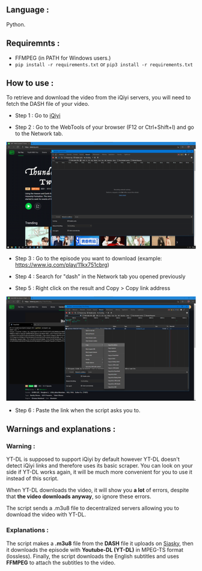 ## Language :
Python.

## Requiremnts : 
- FFMPEG (in PATH for Windows users.)
- `pip install -r requirements.txt` or `pip3 install -r requirements.txt`

## How to use :
To retrieve and download the video from the iQiyi servers, you will need to fetch the DASH file of your video.

- Step 1 : Go to [iQiyi](https://iq.com)

- Step 2 : Go to the WebTools of your browser (F12 or Ctrl+Shift+I) and go to the Network tab.

![Step 2 in picture](https://github.com/LLinoor/scripts/blob/main/iqiyi-dl/resources/1.png?raw=true)

- Step 3 : Go to the episode you want to download (example: https://www.iq.com/play/11kx751cbrg)

- Step 4 : Search for "dash" in the Network tab you opened previously

- Step 5 : Right click on the result and Copy > Copy link address

![Step 5 in picture](https://github.com/LLinoor/scripts/blob/main/iqiyi-dl/resources/2.png?raw=true)

- Step 6 : Paste the link when the script asks you to.

## Warnings and explanations :

### Warning :

YT-DL is supposed to support iQiyi by default however YT-DL doesn't detect iQiyi links and therefore uses its basic scraper. You can look on your side if YT-DL works again, it will be much more convenient for you to use it instead of this script.

When YT-DL downloads the video, it will show you **a lot** of errors, despite that **the video downloads anyway**, so ignore these errors.

The script sends a .m3u8 file to decentralized servers allowing you to download the video with YT-DL.

### Explanations : 

The script makes a **.m3u8** file from the **DASH** file it uploads on [Siasky](https://siasky.net/), then it downloads the episode with **Youtube-DL (YT-DL)** in MPEG-TS format (lossless). Finally, the script downloads the English subtitles and uses **FFMPEG** to attach the subtitles to the video.
